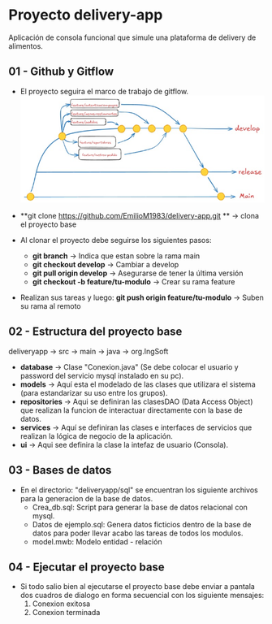 # Proyecto delivery-app
Aplicación de consola funcional que simule una plataforma de delivery de alimentos.

## 01 - Github y Gitflow
* El proyecto seguira el marco de trabajo de gitflow.<br>
![Descripción de la imagen](gitflow.jpg)




* **git clone https://github.com/EmilioM1983/delivery-app.git ** -> clona el proyecto base

* Al clonar el proyecto debe seguirse los siguientes pasos:
    * **git branch** -> Indica que estan sobre la rama main
    * **git checkout develop** -> Cambiar a develop
    * **git pull origin develop** -> Asegurarse de tener la última versión
    * **git checkout -b feature/tu-modulo** -> Crear su rama feature  
* Realizan sus tareas y luego:
   **git push origin feature/tu-modulo** -> Suben su rama al remoto

## 02 - Estructura del proyecto base
deliveryapp -> src -> main -> java -> org.IngSoft 
* **database** -> Clase "Conexion.java" (Se debe colocar el usuario y password del servicio mysql instalado en su pc).
* **models** -> Aquí esta el modelado de las clases que utilizara el sistema (para estandarizar su uso entre los grupos).
* **repositories** -> Aqui se definiran las clasesDAO (Data Access Object) que realizan la funcion de interactuar directamente con la base de datos.
* **services** -> Aquí se definiran las clases e interfaces de servicios que realizan la lógica de negocio de la aplicación.
* **ui** -> Aqui see definira la clase la intefaz de usuario (Consola).

## 03 - Bases de datos
* En el directorio: "deliveryapp/sql" se encuentran los siguiente archivos para la generacion de la base de datos.
  * Crea_db.sql: Script para generar la base de datos relacional con mysql.
  * Datos de ejemplo.sql: Genera datos ficticios dentro de la base de datos para poder llevar acabo las tareas de todos los modulos.
  * model.mwb: Modelo entidad - relación

## 04 - Ejecutar el proyecto base
* Si todo salio bien al ejecutarse el proyecto base debe enviar a pantala dos cuadros de dialogo en forma secuencial con los siguiente mensajes:
  1. Conexion exitosa
  2. Conexion terminada
